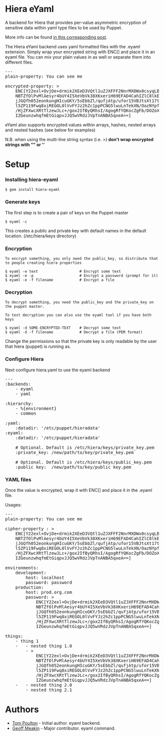 Hiera eYaml
===========

A backend for Hiera that provides per-value asymmetric encryption of sensitive data
within yaml type files to be used by Puppet.

More info can be found [in this corresponding post](http://themettlemonkey.wordpress.com/2013/07/15/hiera-eyaml-per-value-encrypted-backend-for-hiera-and-puppet/).

The Hiera eYaml backend uses yaml formatted files with the .eyaml extension. Simply wrap your
encrypted string with ENC[] and place it in an eyaml file. You can mix your plain values
in as well or separate them into different files.

<pre>
---
plain-property: You can see me

encrypted-property: >
    ENC[Y22exl+OvjDe+drmik2XEeD3VQtl1uZJXFFF2NnrMXDWx0csyqLB/2NOWefv
    NBTZfOlPvMlAesyr4bUY4I5XeVbVk38XKxeriH69EFAD4CahIZlC8lkE/uDh
    jJGQfh052eonkungHIcuGKY/5sEbbZl/qufjAtp/ufor15VBJtsXt17tXP4y
    l5ZP119Fwq8xiREGOL0lVvFYJz2hZc1ppPCNG5lwuLnTekXN/OazNYpf4CMd
    /HjZFXwcXRtTlzewJLc+/gox2IfByQRhsI/AgogRfYQKocZgFb/DOZoXR7wm
    IZGeunzwhqfmEtGiqpvJJQ5wVRdzJVpTnANBA5qxeA==]
</pre>

eYaml also supports encrypted values within arrays, hashes, nested arrays and nested hashes 
(see below for examples)

N.B. when using the multi-line string syntax (i.e. >) **don't wrap encrypted strings with "" or ''**

Setup
=====

### Installing hiera-eyaml

    $ gem install hiera-eyaml

### Generate keys

The first step is to create a pair of keys on the Puppet master

    $ eyaml -c

This creates a public and private key with default names in the default location. (/etc/hiera/keys directory)

### Encryption

    To encrypt something, you only need the public_key, so distribute that to people creating hiera properties

    $ eyaml -e text                   # Encrypt some text
    $ eyaml -e -p                     # Encrypt a password (prompt for it)
    $ eyaml -e -f filename            # Encrypt a file

### Decryption

    To decrypt something, you need the public_key and the private_key on the puppet master.

    To test decryption you can also use the eyaml tool if you have both keys

    $ eyaml -d SOME-ENCRYPTED-TEXT    # Decrypt some text
    $ eyaml -d -f filename            # Decrypt a file (PEM format)

Change the permissions so that the private key is only readable by the user that hiera (puppet) is
running as.

### Configure Hiera

Next configure hiera.yaml to use the eyaml backend

<pre>
---
:backends:
    - eyaml
    - yaml

:hierarchy:
    - %{environment}
    - common

:yaml:
    :datadir: '/etc/puppet/hieradata'
:eyaml:
    :datadir: '/etc/puppet/hieradata'

    # Optional. Default is /etc/hiera/keys/private_key.pem
    :private_key: /new/path/to/key/private_key.pem

    # Optional. Default is /etc/hiera/keys/public_key.pem
    :public_key:  /new/path/to/key/public_key.pem
</pre>

### YAML files

  Once the value is encrypted, wrap it with ENC[] and place it in the .eyaml file.

Usages:
<pre>
---
plain-property: You can see me

cipher-property : >
    ENC[Y22exl+OvjDe+drmik2XEeD3VQtl1uZJXFFF2NnrMXDWx0csyqLB/2NOWefv
    NBTZfOlPvMlAesyr4bUY4I5XeVbVk38XKxeriH69EFAD4CahIZlC8lkE/uDh
    jJGQfh052eonkungHIcuGKY/5sEbbZl/qufjAtp/ufor15VBJtsXt17tXP4y
    l5ZP119Fwq8xiREGOL0lVvFYJz2hZc1ppPCNG5lwuLnTekXN/OazNYpf4CMd
    /HjZFXwcXRtTlzewJLc+/gox2IfByQRhsI/AgogRfYQKocZgFb/DOZoXR7wm
    IZGeunzwhqfmEtGiqpvJJQ5wVRdzJVpTnANBA5qxeA==]

environments:
    development:
        host: localhost
        password: password
    production:
        host: prod.org.com
        password: >
            ENC[Y22exl+OvjDe+drmik2XEeD3VQtl1uZJXFFF2NnrMXDWx0csyqLB/2NOWefv
            NBTZfOlPvMlAesyr4bUY4I5XeVbVk38XKxeriH69EFAD4CahIZlC8lkE/uDh
            jJGQfh052eonkungHIcuGKY/5sEbbZl/qufjAtp/ufor15VBJtsXt17tXP4y
            l5ZP119Fwq8xiREGOL0lVvFYJz2hZc1ppPCNG5lwuLnTekXN/OazNYpf4CMd
            /HjZFXwcXRtTlzewJLc+/gox2IfByQRhsI/AgogRfYQKocZgFb/DOZoXR7wm
            IZGeunzwhqfmEtGiqpvJJQ5wVRdzJVpTnANBA5qxeA==]

things:
    - thing 1
    -   - nested thing 1.0
        - >
            ENC[Y22exl+OvjDe+drmik2XEeD3VQtl1uZJXFFF2NnrMXDWx0csyqLB/2NOWefv
            NBTZfOlPvMlAesyr4bUY4I5XeVbVk38XKxeriH69EFAD4CahIZlC8lkE/uDh
            jJGQfh052eonkungHIcuGKY/5sEbbZl/qufjAtp/ufor15VBJtsXt17tXP4y
            l5ZP119Fwq8xiREGOL0lVvFYJz2hZc1ppPCNG5lwuLnTekXN/OazNYpf4CMd
            /HjZFXwcXRtTlzewJLc+/gox2IfByQRhsI/AgogRfYQKocZgFb/DOZoXR7wm
            IZGeunzwhqfmEtGiqpvJJQ5wVRdzJVpTnANBA5qxeA==]
    -   - nested thing 2.0
        - nested thing 2.1
</pre>

Authors
=======

- [Tom Poulton](http://github.com/TomPoulton) - Initial author. eyaml backend.
- [Geoff Meakin](http://github.com/gtmtech) - Major contributor. eyaml command.